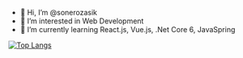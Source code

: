 - 👋 Hi, I’m @sonerozasik
- 👀 I’m interested in Web Development
- 🌱 I’m currently learning React.js, Vue.js, .Net Core 6, JavaSpring

[![Top Langs](https://github-readme-stats.vercel.app/api/top-langs/?username=anuraghazra&layout=compact)](https://github.com/anuraghazra/github-readme-stats)


<!---
sonerozasik/sonerozasik is a ✨ special ✨ repository because its `README.md` (this file) appears on your GitHub profile.
You can click the Preview link to take a look at your changes.
--->
